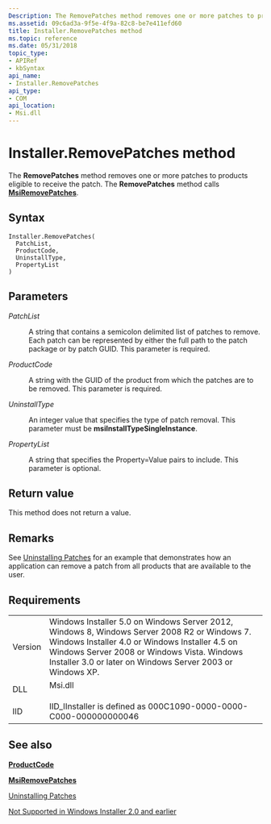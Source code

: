 ```yaml
---
Description: The RemovePatches method removes one or more patches to products eligible to receive the patch. The RemovePatches method calls MsiRemovePatches.
ms.assetid: 09c6ad3a-9f5e-4f9a-82c8-be7e411efd60
title: Installer.RemovePatches method
ms.topic: reference
ms.date: 05/31/2018
topic_type: 
- APIRef
- kbSyntax
api_name: 
- Installer.RemovePatches
api_type: 
- COM
api_location: 
- Msi.dll
---
```


# Installer.RemovePatches method

The **RemovePatches** method removes one or more patches to products eligible to receive the patch. The **RemovePatches** method calls [**MsiRemovePatches**](/windows/desktop/api/Msi/nf-msi-msiremovepatchesa).

## Syntax


```JScript
Installer.RemovePatches(
  PatchList,
  ProductCode,
  UninstallType,
  PropertyList
)
```



## Parameters

<dl> <dt>

*PatchList* 
</dt> <dd>

A string that contains a semicolon delimited list of patches to remove. Each patch can be represented by either the full path to the patch package or by patch GUID. This parameter is required.

</dd> <dt>

*ProductCode* 
</dt> <dd>

A string with the GUID of the product from which the patches are to be removed. This parameter is required.

</dd> <dt>

*UninstallType* 
</dt> <dd>

An integer value that specifies the type of patch removal. This parameter must be **msiInstallTypeSingleInstance**.

</dd> <dt>

*PropertyList* 
</dt> <dd>

A string that specifies the Property=Value pairs to include. This parameter is optional.

</dd> </dl>

## Return value

This method does not return a value.

## Remarks

See [Uninstalling Patches](uninstalling-patches.md) for an example that demonstrates how an application can remove a patch from all products that are available to the user.

## Requirements



|                    |                                                                                                                                                                                                                                                                       |
|--------------------|-----------------------------------------------------------------------------------------------------------------------------------------------------------------------------------------------------------------------------------------------------------------------|
| Version<br/> | Windows Installer 5.0 on Windows Server 2012, Windows 8, Windows Server 2008 R2 or Windows 7. Windows Installer 4.0 or Windows Installer 4.5 on Windows Server 2008 or Windows Vista. Windows Installer 3.0 or later on Windows Server 2003 or Windows XP.<br/> |
| DLL<br/>     | <dl> <dt>Msi.dll</dt> </dl>                                                                                                                                                                                    |
| IID<br/>     | IID\_IInstaller is defined as 000C1090-0000-0000-C000-000000000046<br/>                                                                                                                                                                                         |



## See also

<dl> <dt>

[**ProductCode**](productcode.md)
</dt> <dt>

[**MsiRemovePatches**](/windows/desktop/api/Msi/nf-msi-msiremovepatchesa)
</dt> <dt>

[Uninstalling Patches](uninstalling-patches.md)
</dt> <dt>

[Not Supported in Windows Installer 2.0 and earlier](not-supported-in-windows-installer-version-2-0.md)
</dt> </dl>

 

 





